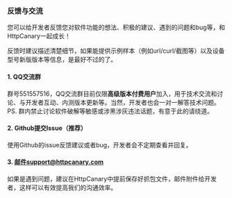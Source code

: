 ### 反馈与交流

您可以给开发者反馈您对软件功能的想法、积极的建议、遇到的问题和bug等，和HttpCanary一起成长！

反馈时建议描述清楚细节，如果能提供示例样本（例如url/curl/截图等）以及设备型号新版版本等信息，是最好不过的了。

#### 1. QQ交流群
群号551557516，QQ交流群目前仅限**高级版本付费用户**加入，用于技术交流和讨论、与开发者互动、内测版本更新等。当然，开发者也会一对一解答技术问题。<br>
PS. 群内禁止讨论软件破解等敏感或涉黑涉灰违法话题，有意于此的请绕道。

#### 2. Github提交Issue（推荐）
使用Github的issue反馈建议或者bug，开发者会不定期查看并回复。

#### 3. 邮件support@httpcanary.com
如果是遇到问题，建议在HttpCanary中提前保存好抓包文件，邮件附件给开发者，这样可以有效提高我们的沟通效率。


